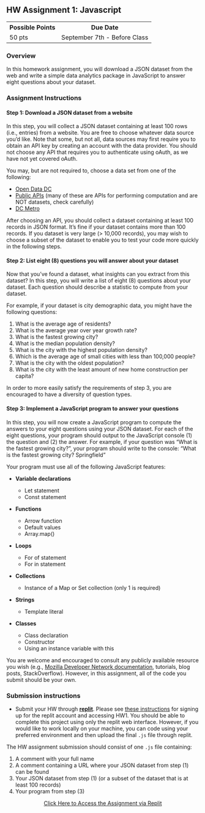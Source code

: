 ## HW Assignment 1: Javascript

<table style="margin-left:auto; margin-right:auto;">
  <tr>
    <th>Possible Points</th>
    <th>Due Date</th> 
  </tr>
  <tr>
    <td>50 pts</td>
    <td>September 7th - Before Class</td>
  </tr>
</table>

### Overview
 
In this homework assignment, you will download a JSON dataset from the web and write a simple data analytics package in JavaScript to answer eight questions about your dataset.
 
### Assignment Instructions
 
#### Step 1: Download a JSON dataset from a website

In this step, you will collect a JSON dataset containing at least 100 rows (i.e., entries) from a website. You are free to choose whatever data source you’d like. Note that some, but not all, data sources may first require you to obtain an API key by creating an account with the data provider. You should not choose any API that requires you to authenticate using oAuth, as we have not yet covered oAuth.
 
You may, but are not required to, choose a data set from one of the following:

* [Open Data DC](https://opendata.dc.gov/) 
* [Public APIs](https://github.com/toddmotto/public-apis) (many of these are APIs for performing computation and are NOT datasets, check carefully)
* [DC Metro](https://developer.wmata.com/docs/services/)
 
After choosing an API, you should collect a dataset containing at least 100 records in JSON format. It’s fine if your dataset contains more than 100 records. If you dataset is very large (> 10,000 records), you may wish to choose a subset of the dataset to enable you to test your code more quickly in the following steps.
 
#### Step 2: List eight (8) questions you will answer about your dataset

Now that you’ve found a dataset, what insights can you extract from this dataset? In this step, you will write a list of eight (8) questions about your dataset. Each question should describe a statistic to compute from your dataset. 

For example, if your dataset is city demographic data, you might have the following questions:

1.	What is the average age of residents?
2.	What is the average year over year growth rate?
3.	What is the fastest growing city?
4.	What is the median population density?
5.	What is the city with the highest population density?
6.	Which is the average age of small cities with less than 100,000 people?
7.	What is the city with the oldest population?
8.	What is the city with the least amount of new home construction per capita?
 
In order to more easily satisfy the requirements of step 3, you are encouraged to have a diversity of question types.
 
#### Step 3: Implement a JavaScript program to answer your questions

In this step, you will now create a JavaScript program to compute the answers to your eight questions using your JSON dataset. For each of the eight questions, your program should output to the JavaScript console (1) the question and (2) the answer. For example, if your question was “What is the fastest growing city?”, your program should write to the console:
“What is the fastest growing city? Springfield”
 
Your program must use all of the following JavaScript features:

* **Variable declarations**
	* Let statement
	* Const statement

* **Functions**
	* Arrow function
	* Default values
	* Array.map()

* **Loops**
	* For of statement
	* For in statement

* **Collections**
	* Instance of a Map or Set collection (only 1 is required)

* **Strings**
	* Template literal

* **Classes**
	* Class declaration
	* Constructor
	* Using an instance variable with this
 
You are welcome and encouraged to consult any publicly available resource you wish (e.g., [Mozilla Developer Network documentation](https://developer.mozilla.org/en-US/), tutorials, blog posts, StackOverflow). However, in this assignment, all of the code you submit should be your own.
 
### Submission instructions

* Submit your HW through [**replit**](). Please see [these instructions](../replit-instructions) for signing up for the replit account and accessing HW1. You should be able to complete this project using only the replit web interface. However, if you would like to work locally on your machine, you can code using your preferred environment and then upload the final `.js` file through replit.


The HW assignment submission should consist of one `.js` file containing:

 1.	A comment with your full name
 2.	A comment containing a URL where your JSON dataset from step (1) can be found
 3.	Your JSON dataset from step (1) (or a subset of the dataset that is at least 100 records)
 4.	Your program from step (3)

<style type="text/css">
.center {
  display: block;
  margin-left: auto;
  margin-right: auto;
}
</style>

<div style="text-align: center;">
<a href="https://replit.com/team/SWE-432-F21/HW1-Assignment" title="Click Here to Access the Assignment in replit" class="md-button md-button--primary"> Click Here to Access the Assignment via Replit </a>
</div>